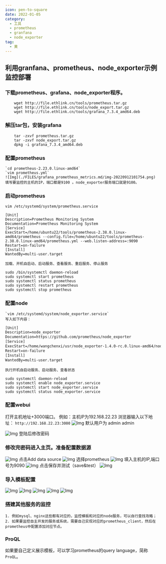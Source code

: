 ```yaml
---
icon: pen-to-square
date: 2022-01-05
category:
  - 工具
  - prometheus
  - granfana
  - node_exporter
tag:
  - 黄
---
```


## 利用granfana、prometheus、node_exporter示例监控部署

### 下载prometheus、grafana、node_exporter程序。
```shell
    wget http://file.ethlink.cn/tools/prometheus.tar.gz
    wget http://file.ethlink.cn/tools/node_export.tar.gz
    wget http://file.ethlink.cn/tools/grafana_7.3.4_amd64.deb
```

### 解压tar包，安装grafana
```shell
    tar -zxvf prometheus.tar.gz
    tar -zxvf node_export.tar.gz
    dpkg -i grafana_7.3.4_amd64.deb
```
### 配置prometheus
    `cd prometheus-2.23.0.linux-amd64`
    `vim prometheus.yml`
    ![Img](./FILES/grafana_prometheus_metrics.md/img-20220912101754.png)
    填写要监控的主机的IP，端口都是9100 。node_exporter服务端口就是9100。

### 启动prometheus
   `vim /etc/systemd/system/prometheus.service`
```shell
[Unit]
Description=Prometheus Monitoring System
Documentation=Prometheus Monitoring System
[Service]
ExecStart=/home/ubuntu22/tools/prometheus-2.38.0.linux-amd64/prometheus --config.file=/home/ubuntu22/tools/prometheus-2.38.0.linux-amd64/prometheus.yml --web.listen-address=:9090
Restart=on-failure
[Install]
WantedBy=multi-user.target
```
    加载、开机自启动、启动服务、查看服务、重启服务、停止服务
```shell
sudo /bin/systemctl daemon-reload
sudo systemctl start prometheus
sudo systemctl status prometheus
sudo systemctl restart prometheus
sudo systemctl stop prometheus
```


### 配置node
    `vim /etc/systemd/system/node_exporter.service`
    写入如下内容：
```tex
[Unit]
Description=node_exporter
Documentation=https://github.com/prometheus/node_exporter
[Service]
ExecStart=/home/wangchenxi/usr/node_exporter-1.4.0-rc.0.linux-amd64/node_exporter --collector.systemd --collector.processes
Restart=on-failure
[Install]
WantedBy=multi-user.target
```
    执行开机自启动服务、启动服务、查看状态
```shell
sudo systemctl daemon-reload
sudo systemctl enable node_exporter.service 
sudo systemctl start node_exporter.service 
sudo systemctl status node_exporter.service
```


### 配置webui
打开主机地址+3000端口。
例如：主机IP为192.168.22.23
浏览器输入以下地址：    `http://192.168.22.23:3000`
![Img](./FILES/grafana_prometheus_metrics.md/img-20220912102054.png)
默认用户为 admin admin

![Img](./FILES/grafana_prometheus_metrics.md/img-20220912102143.png)
登陆后修改密码


### 修改完密码进入主页。准备配置数据源
![Img](./FILES/grafana_prometheus_metrics.md/img-20220912102323.png)
点击Add data source
![Img](./FILES/grafana_prometheus_metrics.md/img-20220912102423.png)
选择prometheus
![Img](./FILES/grafana_prometheus_metrics.md/img-20220912102502.png)
填入主机的IP,端口号为9090
![Img](./FILES/grafana_prometheus_metrics.md/img-20220912102533.png)
点击保存并测试（save&test）
![Img](./FILES/grafana_prometheus_metrics.md/img-20220912102645.png)

### 导入模板配置
![Img](./FILES/grafana_prometheus_metrics.md/img-20220912103538.png)
![Img](./FILES/grafana_prometheus_metrics.md/img-20220912103602.png)
![Img](./FILES/grafana_prometheus_metrics.md/img-20220912103611.png)
![Img](./FILES/grafana_prometheus_metrics.md/img-20220912103619.png)
![Img](./FILES/grafana_prometheus_metrics.md/img-20220912103630.png)


### 搭建其他服务的监控
    1. 例如mysql、nginx这些都有对应的，监控模板和对应的node服务，可以自行查找攻略；
    2. 如果要监控自主开发的服务或系统，需要自己实现对应的prometheus_client，然后在prometheus中配置添加对应节点。

### ProQL
 如果要自己定义展示模板，可以学习prometheus的query language，简称`ProQL`。

